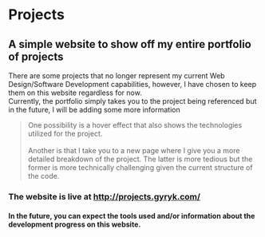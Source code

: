 # Projects
## A simple website to show off my entire portfolio of projects

There are some projects that no longer represent my current Web Design/Software Development capabilities, however, I have chosen to keep them on this website regardless for now.
<br>
Currently, the portfolio simply takes you to the project being referenced but in the future, I will be adding some more information <br>
>  One possibility is a hover effect that also shows the technologies utilized for the project.
> <br><br>
> Another is that I take you to a new page where I give you a more detailed breakdown of the project. The latter is more tedious but the former is more technically challenging given the current structure of the code.

### The website is live at http://projects.gyryk.com/

#### In the future, you can expect the tools used and/or information about the development progress on this website.
